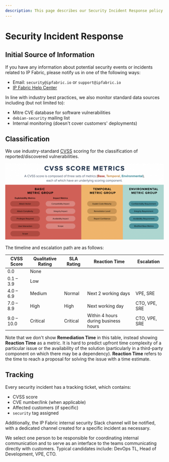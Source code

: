 ```yaml
---
description: This page describes our Security Incident Response policy.
---
```


# Security Incident Response

## Initial Source of Information

If you have any information about potential security events or incidents related
to IP Fabric, please notify us in one of the following ways:

- Email: `security@ipfabric.io` or `support@ipfabric.io`
- [IP Fabric Help Center](https://support.ipfabric.io)

In line with industry best practices, we also monitor standard data sources
including (but not limited to):

- Mitre CVE database for software vulnerabilities
- `debian-security` mailing list
- Internal monitoring (doesn't cover customers' deployments)

## Classification

We use industry-standard
[CVSS](https://en.wikipedia.org/wiki/Common_Vulnerability_Scoring_System)
scoring for the classification of reported/discovered vulnerabilities.

![CVSS Score](cvss.png)

The timeline and escalation path are as follows:

| CVSS Score | Qualitative Rating | SLA Rating | Reaction Time                        | Escalation    |
| ---------- | ------------------ | ---------- | ------------------------------------ | ------------- |
| 0.0        | None               |            |                                      |               |
| 0.1 – 3.9  | Low                |            |                                      |               |
| 4.0 – 6.9  | Medium             | Normal     | Next 2 working days                  | VPE, SRE      |
| 7.0 – 8.9  | High               | High       | Next working day                     | CTO, VPE, SRE |
| 9.0 – 10.0 | Critical           | Critical   | Within 4 hours during business hours | CTO, VPE, SRE |

Note that we don't show **Remediation Time** in this table, instead showing
**Reaction Time** as a metric. It is hard to predict upfront time complexity of
a particular issue or the availability of the solution (particularly in a
third-party component on which there may be a dependency). **Reaction Time**
refers to the time to reach a proposal for solving the issue with a time
estimate.

## Tracking

Every security incident has a tracking ticket, which contains:

- CVSS score
- CVE number/link (when applicable)
- Affected customers (if specific)
- `security` tag assigned

Additionally, the IP Fabric internal security Slack channel will be notified,
with a dedicated channel created for a specific incident as necessary.

We select one person to be responsible for coordinating internal communication
and to serve as an interface to the teams communicating directly with customers.
Typical candidates include: DevOps TL, Head of Development, VPE, CTO.
